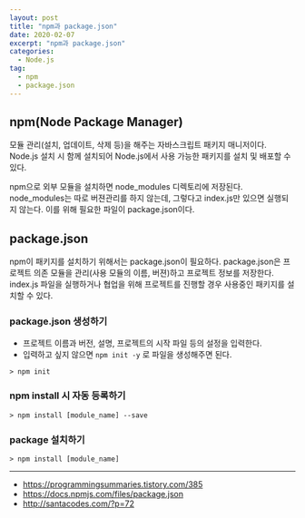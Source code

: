 ```yaml
---
layout: post
title: "npm과 package.json"
date: 2020-02-07
excerpt: "npm과 package.json"
categories:
  - Node.js
tag:
  - npm
  - package.json
---
```


## npm(Node Package Manager)

모듈 관리(설치, 업데이트, 삭제 등)을 해주는 자바스크립트 패키지 매니저이다. Node.js 설치 시 함께 설치되어 Node.js에서 사용 가능한 패키지를 설치 및 배포할 수 있다.

npm으로 외부 모듈을 설치하면 node_modules 디렉토리에 저장된다. node_modules는 따로 버젼관리를 하지 않는데, 그렇다고 index.js만 있으면 실행되지 않는다. 이를 위해 필요한 파일이 package.json이다.

## package.json

npm이 패키지를 설치하기 위해서는 package.json이 필요하다. package.json은 프로젝트 의존 모듈을 관리(사용 모듈의 이름, 버젼)하고 프로젝트 정보를 저장한다. index.js 파일을 실행하거나 협업을 위해 프로젝트를 진행할 경우 사용중인 패키지를 설치할 수 있다.

### package.json 생성하기

* 프로젝트 이름과 버전, 설명, 프로젝트의 시작 파일 등의 설정을 입력한다.
* 입력하고 싶지 않으면 `npm init -y` 로 파일을 생성해주면 된다.

```linux
> npm init
```

### npm install 시 자동 등록하기

```linux
> npm install [module_name] --save
```

### package 설치하기

```linux
> npm install [module_name]
```

---
* https://programmingsummaries.tistory.com/385
* https://docs.npmjs.com/files/package.json
* http://santacodes.com/?p=72